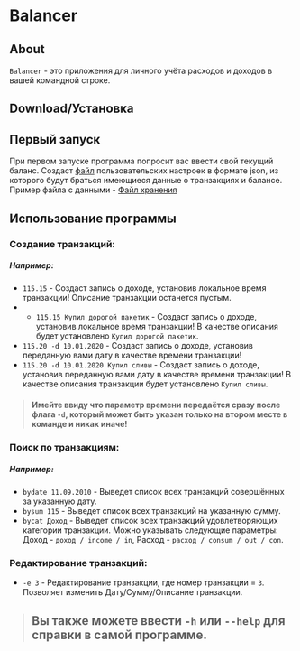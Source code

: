 # Balanсer
## About
`Balanсer` - это приложения для личного учёта расходов и доходов в вашей командной строке.
## Download/Установка
## Первый запуск
При первом запуске программа попросит вас ввести свой текущий баланс. Создаст [файл](test_user_data.json) пользовательских настроек в формате json, из которого будут браться имеющиеся данные о транзакциях и балансе.
Пример файла с данными - [Файл хранения](test_user_data.json)

## Использование программы
### Создание транзакций:
##### Например:
+ `115.15` - Создаст запись о доходе, установив локальное время транзакции! Описание транзакции останется пустым.
+ + `115.15 Купил дорогой пакетик` - Создаст запись о доходе, установив локальное время транзакции! В качестве описания будет установлено `Купил дорогой пакетик`.
+ `115.20 -d 10.01.2020` - Создаст запись о доходе, установив переданную вами дату в качестве времени транзакции! 
+ `115.20 -d 10.01.2020 Купил сливы` - Создаст запись о доходе, установив переданную вами дату в качестве времени транзакции! В качестве описания транзакции будет установлено `Купил сливы`.
> #### Имейте ввиду что параметр времени передаётся сразу после флага `-d`, который может быть указан только на втором месте в команде и никак иначе!

### Поиск по транзакциям:
##### Например:
+ `bydate 11.09.2010` - Выведет список всех транзакций совершённых за указанную дату.
+ `bysum 115` - Выведет список всех транзакций на указанную сумму.
+ `bycat Доход` - Выведет список всех транзакций удовлетворяющих категории транзакции. Можно указывать следующие параметры: Доход - `доход / income / in`, Расход - `расход / consum / out / con`.

### Редактирование транзакций:
+ `-e 3` - Редактирование транзакции, где номер транзакции = `3`. Позволяет изменить Дату/Сумму/Описание транзакции.

> ## Вы также можете ввести `-h` или `--help` для справки в самой программе.